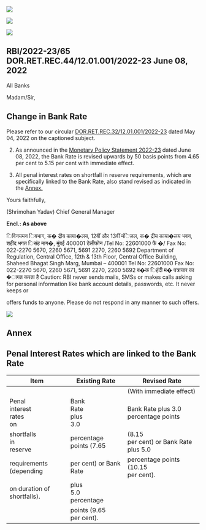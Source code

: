 ![](_page_0_Picture_0.jpeg)

![](_page_0_Picture_1.jpeg)

![](_page_0_Picture_2.jpeg)

## RBI/2022-23/65 DOR.RET.REC.44/12.01.001/2022-23 June 08, 2022

All Banks

Madam/Sir,

## **Change in Bank Rate**

Please refer to our circular [DOR.RET.REC.32/12.01.001/2022-23](https://www.rbi.org.in/Scripts/NotificationUser.aspx?Id=12312&Mode=0) dated May 04, 2022 on the captioned subject.

2. As announced in the [Monetary Policy Statement 2022-23](https://www.rbi.org.in/Scripts/BS_PressReleaseDisplay.aspx?prid=53832) dated June 08, 2022, the Bank Rate is revised upwards by 50 basis points from 4.65 per cent to 5.15 per cent with immediate effect.

3. All penal interest rates on shortfall in reserve requirements, which are specifically linked to the Bank Rate, also stand revised as indicated in the [Annex.](#page-1-0)

Yours faithfully,

(Shrimohan Yadav) Chief General Manager

**Encl.: As above**

िविनयमन िवभाग, क� द्रीय काया�लय, 12वीं और 13वीं मंिज़ल, क� द्रीय काया�लय भवन, शहीद भगत िसंह माग�, मुंबई 400001 टेलीफोन /Tel No: 22601000 फै �/ Fax No: 022-2270 5670, 2260 5671, 5691 2270, 2260 5692 Department of Regulation, Central Office, 12th & 13th Floor, Central Office Building, Shaheed Bhagat Singh Marg, Mumbai – 400001 Tel No: 22601000 Fax No: 022-2270 5670, 2260 5671, 5691 2270, 2260 5692 ब�क िहंदी म� पत्राचार का �ागत करता है Caution: RBI never sends mails, SMSs or makes calls asking for personal information like bank account details, passwords, etc. It never keeps or

offers funds to anyone. Please do not respond in any manner to such offers.

<span id="page-1-0"></span>![](_page_1_Picture_0.jpeg)

## **Annex**

## **Penal Interest Rates which are linked to the Bank Rate**

| Item                             | Existing Rate               | Revised Rate                             |
|----------------------------------|-----------------------------|------------------------------------------|
|                                  |                             | (With immediate effect)                  |
| Penal<br>interest<br>rates<br>on | Bank<br>Rate<br>plus<br>3.0 | Bank Rate plus 3.0 percentage points     |
| shortfalls<br>in<br>reserve      | percentage points (7.65     | (8.15<br>per cent) or Bank Rate plus 5.0 |
| requirements<br>(depending       | per cent) or Bank Rate      | percentage points (10.15<br>per cent).   |
| on duration of shortfalls).      | plus<br>5.0<br>percentage   |                                          |
|                                  | points (9.65<br>per cent).  |                                          |